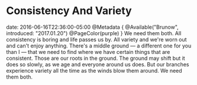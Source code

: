 # Consistency And Variety
date: 2016-06-16T22:36:00-05:00
@Metadata {
  @Available("Brunow", introduced: "2017.01.20")
  @PageColor(purple)
}
We need them both. All consistency is boring and life passes us by. All variety and we're worn out and can't enjoy anything. There's a middle ground &mdash; a different one for you than I &mdash; that we need to find where we have certain things that are consistent. Those are our roots in the ground. The ground may shift but it does so slowly, as we age and everyone around us does. But our branches experience variety all the time as the winds blow them around. We need them both. 

